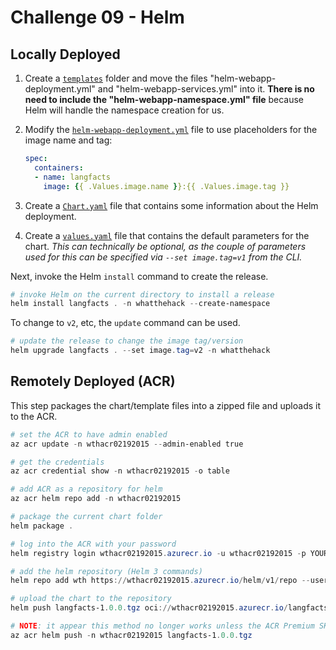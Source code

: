 # Challenge 09 - Helm

## Locally Deployed

1. Create a [`templates`](./templates/) folder and move the files "helm-webapp-deployment.yml" and "helm-webapp-services.yml" into it. **There is no need to include the "helm-webapp-namespace.yml" file** because Helm will handle the namespace creation for us.
2. Modify the [`helm-webapp-deployment.yml`](./templates/helm-webapp-deployment.yml) file to use placeholders for the image name and tag:

    ```yaml
    spec:
      containers:
      - name: langfacts
        image: {{ .Values.image.name }}:{{ .Values.image.tag }}
    ```
3. Create a [`Chart.yaml`](./Chart.yaml) file that contains some information about the Helm deployment. 
4. Create a [`values.yaml`](./values.yaml) file that contains the default parameters for the chart. *This can technically be optional, as the couple of parameters used for this can be specified via `--set image.tag=v1` from the CLI.*

Next, invoke the Helm `install` command to create the release.

```powershell
# invoke Helm on the current directory to install a release
helm install langfacts . -n whatthehack --create-namespace
```

To change to `v2`, etc, the `update` command can be used.

```powershell
# update the release to change the image tag/version
helm upgrade langfacts . --set image.tag=v2 -n whatthehack
```

## Remotely Deployed (ACR)

This step packages the chart/template files into a zipped file and uploads it to the ACR. 

```powershell
# set the ACR to have admin enabled
az acr update -n wthacr02192015 --admin-enabled true

# get the credentials
az acr credential show -n wthacr02192015 -o table

# add ACR as a repository for helm
az acr helm repo add -n wthacr02192015

# package the current chart folder
helm package .

# log into the ACR with your password
helm registry login wthacr02192015.azurecr.io -u wthacr02192015 -p YOUR_ACR_PASSWORD

# add the helm repository (Helm 3 commands)
helm repo add wth https://wthacr02192015.azurecr.io/helm/v1/repo --username wthacr02192015 --password YOUR_ACR_PASSWORD

# upload the chart to the repository
helm push langfacts-1.0.0.tgz oci://wthacr02192015.azurecr.io/langfacts

# NOTE: it appear this method no longer works unless the ACR Premium SKU is used
az acr helm push -n wthacr02192015 langfacts-1.0.0.tgz
```